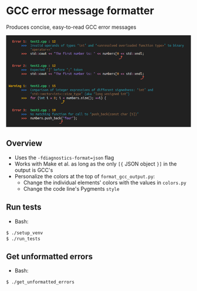 
# GCC error message formatter

Produces concise, easy-to-read GCC error messages<br>

<img src='output.png' height='250px'>


## Overview

- Uses the `-fdiagnostics-format=json` flag
- Works with Make et al. as long as the only `[{` JSON object `}]` in the output is GCC's
- Personalize the colors at the top of `format_gcc_output.py`:
  - Change the individual elements' colors with the values in `colors.py`
  - Change the code line's Pygments `style`



## Run tests

- Bash:
```
$ ./setup_venv
$ ./run_tests
```


## Get unformatted errors

- Bash:
```
$ ./get_unformatted_errors
```
